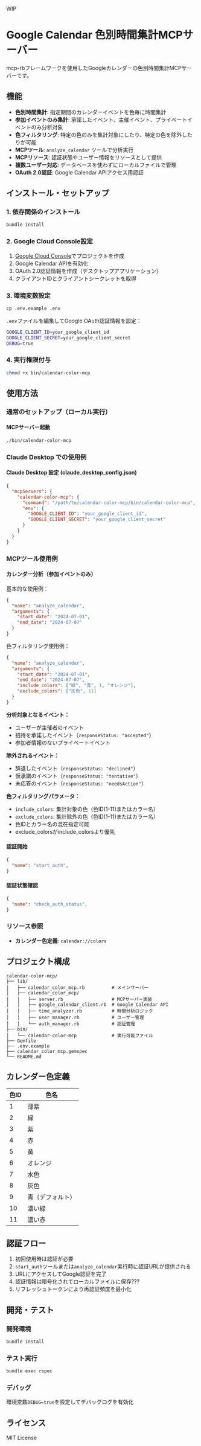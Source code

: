 WIP

# Google Calendar 色別時間集計MCPサーバー

mcp-rbフレームワークを使用したGoogleカレンダーの色別時間集計MCPサーバーです。

## 機能

- **色別時間集計**: 指定期間のカレンダーイベントを色毎に時間集計
- **参加イベントのみ集計**: 承諾したイベント、主催イベント、プライベートイベントのみ分析対象
- **色フィルタリング**: 特定の色のみを集計対象にしたり、特定の色を除外したりが可能
- **MCPツール**: `analyze_calendar` ツールで分析実行
- **MCPリソース**: 認証状態やユーザー情報をリソースとして提供
- **複数ユーザー対応**: データベースを使わずにローカルファイルで管理
- **OAuth 2.0認証**: Google Calendar APIアクセス用認証

## インストール・セットアップ

### 1. 依存関係のインストール

```bash
bundle install
```

### 2. Google Cloud Console設定

1. [Google Cloud Console](https://console.cloud.google.com/)でプロジェクトを作成
2. Google Calendar APIを有効化
3. OAuth 2.0認証情報を作成（デスクトップアプリケーション）
4. クライアントIDとクライアントシークレットを取得

### 3. 環境変数設定

```bash
cp .env.example .env
```

`.env`ファイルを編集してGoogle OAuth認証情報を設定：

```bash
GOOGLE_CLIENT_ID=your_google_client_id
GOOGLE_CLIENT_SECRET=your_google_client_secret
DEBUG=true
```

### 4. 実行権限付与

```bash
chmod +x bin/calendar-color-mcp
```

## 使用方法

### 通常のセットアップ（ローカル実行）

#### MCPサーバー起動

```bash
./bin/calendar-color-mcp
```

### Claude Desktop での使用例

#### Claude Desktop 設定 (claude_desktop_config.json)

```json
{
  "mcpServers": {
    "calendar-color-mcp": {
      "command": "/path/to/calendar-color-mcp/bin/calendar-color-mcp",
      "env": {
        "GOOGLE_CLIENT_ID": "your_google_client_id",
        "GOOGLE_CLIENT_SECRET": "your_google_client_secret"
      }
    }
  }
}
```

### MCPツール使用例

#### カレンダー分析（参加イベントのみ）

基本的な使用例：
```json
{
  "name": "analyze_calendar",
  "arguments": {
    "start_date": "2024-07-01",
    "end_date": "2024-07-07"
  }
}
```

色フィルタリング使用例：
```json
{
  "name": "analyze_calendar", 
  "arguments": {
    "start_date": "2024-07-01",
    "end_date": "2024-07-07",
    "include_colors": ["緑", "青", 1, "オレンジ"],
    "exclude_colors": ["灰色", 11]
  }
}
```

**分析対象となるイベント：**
- ユーザーが主催者のイベント
- 招待を承諾したイベント（`responseStatus: "accepted"`）
- 参加者情報のないプライベートイベント

**除外されるイベント：**
- 辞退したイベント（`responseStatus: "declined"`）
- 仮承諾のイベント（`responseStatus: "tentative"`）
- 未応答のイベント（`responseStatus: "needsAction"`）

**色フィルタリングパラメータ：**
- `include_colors`: 集計対象の色（色ID(1-11)またはカラー名）
- `exclude_colors`: 集計除外の色（色ID(1-11)またはカラー名）
- 色IDとカラー名の混在指定可能
- exclude_colorsがinclude_colorsより優先

#### 認証開始

```json
{
  "name": "start_auth",
}
```

#### 認証状態確認

```json
{
  "name": "check_auth_status",
}
```

### リソース参照
- **カレンダー色定義**: `calendar://colors`

## プロジェクト構成

```
calendar-color-mcp/
├── lib/
│   ├── calendar_color_mcp.rb          # メインサーバー
│   ├── calendar_color_mcp/
│   │   ├── server.rb                  # MCPサーバー実装
│   │   ├── google_calendar_client.rb  # Google Calendar API
│   │   ├── time_analyzer.rb           # 時間分析ロジック
│   │   ├── user_manager.rb            # ユーザー管理
│   │   └── auth_manager.rb            # 認証管理
├── bin/
│   └── calendar-color-mcp             # 実行可能ファイル
├── Gemfile
├── .env.example
├── calendar_color_mcp.gemspec
└── README.md
```

## カレンダー色定義

| 色ID | 色名 |
|------|------|
| 1 | 薄紫 |
| 2 | 緑 |
| 3 | 紫 |
| 4 | 赤 |
| 5 | 黄 |
| 6 | オレンジ |
| 7 | 水色 |
| 8 | 灰色 |
| 9 | 青（デフォルト） |
| 10 | 濃い緑 |
| 11 | 濃い赤 |

## 認証フロー

1. 初回使用時は認証が必要
2. `start_auth`ツールまたは`analyze_calendar`実行時に認証URLが提供される
3. URLにアクセスしてGoogle認証を完了
4. 認証情報は暗号化されてローカルファイルに保存???
5. リフレッシュトークンにより再認証頻度を最小化

## 開発・テスト

### 開発環境

```bash
bundle install
```

### テスト実行

```bash
bundle exec rspec
```

### デバッグ

環境変数`DEBUG=true`を設定してデバッグログを有効化

## ライセンス

MIT License
